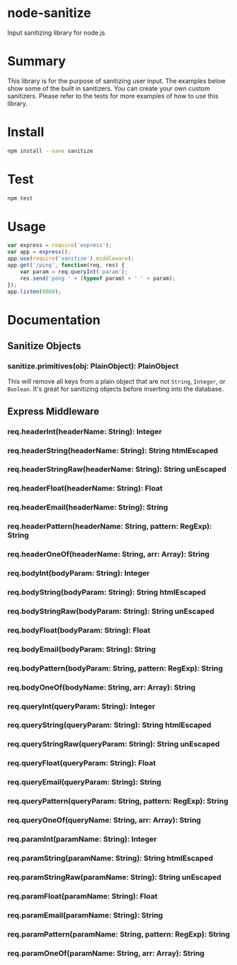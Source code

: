 # node-sanitize
Input sanitizing library for node.js

# Summary
This library is for the purpose of sanitizing user input. The examples below show some of the built in sanitizers. You can create your own custom sanitizers. Please refer to the tests for more examples of how to use this library.

# Install

```bash
npm install --save sanitize
```

# Test

```bash
npm test
```

# Usage

```javascript
var express = require('express');
var app = express();
app.use(require('sanitize').middleware);
app.get('/ping', function(req, res) {
	var param = req.queryInt('param');
	res.send('pong ' + (typeof param) + ' ' + param);
});
app.listen(8080);
```

# Documentation

## Sanitize Objects

### sanitize.primitives(obj: PlainObject): PlainObject
This will remove all keys from a plain object that are not `String`, `Integer`, or `Boolean`. It's great for sanitizing objects before inserting into the database.

## Express Middleware

### req.headerInt(headerName: String): Integer
### req.headerString(headerName: String): String htmlEscaped
### req.headerStringRaw(headerName: String): String unEscaped
### req.headerFloat(headerName: String): Float
### req.headerEmail(headerName: String): String
### req.headerPattern(headerName: String, pattern: RegExp): String
### req.headerOneOf(headerName: String, arr: Array): String

### req.bodyInt(bodyParam: String): Integer
### req.bodyString(bodyParam: String): String htmlEscaped
### req.bodyStringRaw(bodyParam: String): String unEscaped
### req.bodyFloat(bodyParam: String): Float
### req.bodyEmail(bodyParam: String): String
### req.bodyPattern(bodyParam: String, pattern: RegExp): String
### req.bodyOneOf(bodyName: String, arr: Array): String

### req.queryInt(queryParam: String): Integer
### req.queryString(queryParam: String): String htmlEscaped
### req.queryStringRaw(queryParam: String): String unEscaped
### req.queryFloat(queryParam: String): Float
### req.queryEmail(queryParam: String): String
### req.queryPattern(queryParam: String, pattern: RegExp): String
### req.queryOneOf(queryName: String, arr: Array): String

### req.paramInt(paramName: String): Integer
### req.paramString(paramName: String): String htmlEscaped
### req.paramStringRaw(paramName: String): String unEscaped
### req.paramFloat(paramName: String): Float
### req.paramEmail(paramName: String): String
### req.paramPattern(paramName: String, pattern: RegExp): String
### req.paramOneOf(paramName: String, arr: Array): String
